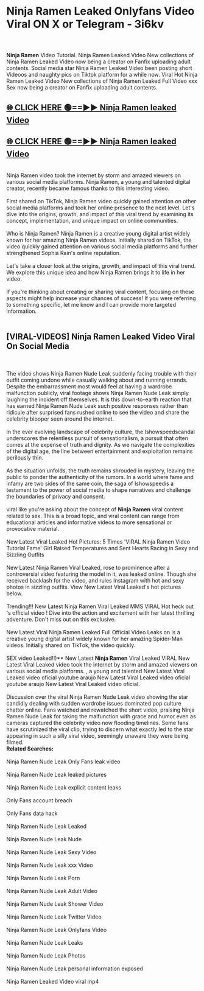 <h1> Ninja Ramen Leaked Onlyfans Video Viral ON X or Telegram - 3i6kv </h1>

# 
<br>
<strong>Ninja Ramen</strong> Video Tutorial. Ninja Ramen Leaked Video New collections of  Ninja Ramen Leaked Video now being a creator on Fanfix uploading adult contents. Social media star Ninja Ramen Leaked Video been posting short Videoos and naughty pics on Tiktok platform for a while now. Viral Hot Ninja Ramen Leaked Video New collections of Ninja Ramen Leaked Full Video xxx Sex now being a creator on Fanfix uploading adult contents.
<br>

## [🌐 CLICK HERE 🟢==►► Ninja Ramen leaked Video ](https://onlyclips.site?title=Ninja_Ramen&ref=git)


## [🌐 CLICK HERE 🟢==►► Ninja Ramen leaked Video ](https://onlyclips.site?title=Ninja_Ramen&ref=git)

<br>
Ninja Ramen video took the internet by storm and amazed viewers on various social media platforms. Ninja Ramen, a young and talented digital creator, recently became famous thanks to this interesting video.
<br><br>
First shared on TikTok, Ninja Ramen video quickly gained attention on other social media platforms and took her online presence to the next level. Let's dive into the origins, growth, and impact of this viral trend by examining its concept, implementation, and unique impact on online communities.
<br><br>
Who is Ninja Ramen? Ninja Ramen is a creative young digital artist widely known for her amazing Ninja Ramen videos. Initially shared on TikTok, the video quickly gained attention on various social media platforms and further strengthened Sophia Rain's online reputation.
<br><br>
Let's take a closer look at the origins, growth, and impact of this viral trend. We explore this unique idea and how Ninja Ramen brings it to life in her video.
<br><br>
If you're thinking about creating or sharing viral content, focusing on these aspects might help increase your chances of success! If you were referring to something specific, let me know and I can provide more targeted information.
<br><br>
<h2>[VIRAL-VIDEOS] Ninja Ramen Leaked Video Viral On Social Media</h2>
<br><br>
The video shows Ninja Ramen Nude Leak suddenly facing trouble with their outfit coming undone while casually walking about and running errands. Despite the embarrassment most would feel at having a wardrobe malfunction publicly, viral footage shows Ninja Ramen Nude Leak simply laughing the incident off themselves. It is this down-to-earth reaction that has earned Ninja Ramen Nude Leak such positive responses rather than ridicule after surprised fans rushed online to see the video and share the celebrity blooper seen around the internet.
<br><br>
In the ever evolving landscape of celebrity culture, the Ishowspeedscandal underscores the relentless pursuit of sensationalism, a pursuit that often comes at the expense of truth and dignity. As we navigate the complexities of the digital age, the line between entertainment and exploitation remains perilously thin.
<br><br>
As the situation unfolds, the truth remains shrouded in mystery, leaving the public to ponder the authenticity of the rumors. In a world where fame and infamy are two sides of the same coin, the saga of Ishowspeedis a testament to the power of social media to shape narratives and challenge the boundaries of privacy and consent.
<br><br>
viral like you're asking about the concept of <strong>Ninja Ramen</strong> viral content related to sex. This is a broad topic, and viral content can range from educational articles and informative videos to more sensational or provocative material.
<br><br>
New Latest Viral Leaked Hot Pictures: 5 Times 'VIRAL Ninja Ramen Video Tutorial Fame' Girl Raised Temperatures and Sent Hearts Racing in Sexy and Sizzling Outfits
<br><br>
New Latest Ninja Ramen Viral Leaked, rose to prominence after a controversial video featuring the model in it, was leaked online. Though she received backlash for the video, and rules Instagram with hot and sexy photos in sizzling outfits. View New Latest Viral Leaked's hot pictures below.
<br><br>
Trending!!! New Latest Ninja Ramen Viral Leaked MMS VIRAL Hot heck out 's official video ! Dive into the action and excitement with her latest thrilling adventure. Don't miss out on this exclusive.
<br><br>
New Latest Viral Ninja Ramen Leaked Full Official Video Leaks on  is a creative young digital artist widely known for her amazing Spider-Man videos. Initially shared on TikTok, the video quickly.
<br><br>
SEX video Leaked!!)** New Latest <strong>Ninja Ramen</strong> Viral Leaked VIRAL New Latest Viral Leaked video took the internet by storm and amazed viewers on various social media platforms. , a young and talented New Latest Viral Leaked video oficial youtube araujo New Latest Viral Leaked video oficial youtube araujo New Latest Viral Leaked video oficial.
<br><br>
Discussion over the viral Ninja Ramen Nude Leak video showing the star candidly dealing with sudden wardrobe issues dominated pop culture chatter online. Fans watched and rewatched the short video, praising Ninja Ramen Nude Leak for taking the malfunction with grace and humor even as cameras captured the celebrity video now flooding timelines. Some fans have scrutinized the viral clip, trying to discern what exactly led to the star appearing in such a silly viral video, seemingly unaware they were being filmed.
<br>
<strong>Related Searches:</strong>
<br><br>
Ninja Ramen Nude Leak Only Fans leak video
<br><br>
Ninja Ramen Nude Leak leaked pictures
<br><br>
Ninja Ramen Nude Leak explicit content leaks
<br><br>
Only Fans account breach
<br><br>
Only Fans data hack
<br><br>
Ninja Ramen Nude Leak Leaked
<br><br>
Ninja Ramen Nude Leak Nude
<br><br>
Ninja Ramen Nude Leak Sexy Video
<br><br>
Ninja Ramen Nude Leak xxx Video
<br><br>
Ninja Ramen Nude Leak Porn
<br><br>
Ninja Ramen Nude Leak Adult Video
<br><br>
Ninja Ramen Nude Leak Shower Video
<br><br>
Ninja Ramen Nude Leak Twitter Video
<br><br>
Ninja Ramen Nude Leak Onlyfans Video
<br><br>
Ninja Ramen Nude Leak Leaks
<br><br>
Ninja Ramen Nude Leak Photos
<br><br>
Ninja Ramen Nude Leak personal information exposed
<br><br>
Ninja Ramen Leaked Video viral mp4